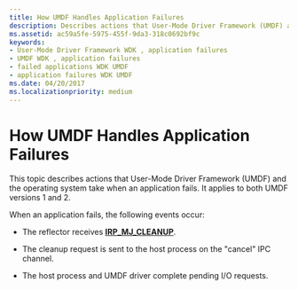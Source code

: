 ```yaml
---
title: How UMDF Handles Application Failures
description: Describes actions that User-Mode Driver Framework (UMDF) and the operating system take when an application fails. It applies to both UMDF versions 1 and 2.
ms.assetid: ac59a5fe-5975-455f-9da3-318c0692bf9c
keywords:
- User-Mode Driver Framework WDK , application failures
- UMDF WDK , application failures
- failed applications WDK UMDF
- application failures WDK UMDF
ms.date: 04/20/2017
ms.localizationpriority: medium
---
```


# How UMDF Handles Application Failures


This topic describes actions that User-Mode Driver Framework (UMDF) and the operating system take when an application fails. It applies to both UMDF versions 1 and 2.

When an application fails, the following events occur:

-   The reflector receives [**IRP\_MJ\_CLEANUP**](https://docs.microsoft.com/windows-hardware/drivers/kernel/irp-mj-cleanup).

-   The cleanup request is sent to the host process on the "cancel" IPC channel.

-   The host process and UMDF driver complete pending I/O requests.

 

 





